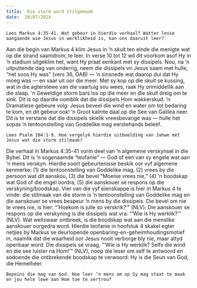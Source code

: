```yaml
---
title:  Die storm word stilgemaak
date:  28/07/2024
---
```


`Lees Markus 4:35-41. Wat gebeur in hierdie verhaal? Watter lesse aangaande wie Jesus in werklikheid is, kan ons daaruit leer?`

Aan die begin van Markus 4 klim Jesus in ’n skuit ten einde die menigte wat op die strand saamdrom, te leer. In verse 10 tot 12 wil dit voorkom asof Hy in ’n stadium uitgeklim het, want Hy praat eenkant met sy dissipels. Nou, na ’n uitputtende dag van onderrig, neem die dissipels vir Jesus saam met hulle, “net soos Hy was” (vers 36, OAB) — ’n sinsnede wat daarop dui dat Hy moeg was — en vaar uit oor die meer. Met sy kop op die skuit se kussing, wat in die agterstewe van die vaartuig sou wees, raak Hy onmiddellik aan die slaap. ’n Geweldige storm bars los op die meer en die skuit dreig om te sink. Dit is op daardie oomblik dat die dissipels Hom wakkerskud. ’n Dramatiese gebeure volg: Jesus beveel die wind en water om tot bedaring te kom, en dit gebeur ook! ’n Groot kalmte daal op die See van Galilea neer. Dit is te verstane dat die dissipels skielik vreesbevange was — hulle het sopas ’n tentoonstelling van Goddelike mag eerstehands beleef.

`Lees Psalm 104:1-9. Hoe vergelyk hierdie uitbeelding van Jahwe met Jesus wat die storm stilmaak?`

Die verhaal in Markus 4:35-41 vorm deel van ’n algemene verskynsel in die Bybel. Dit is ’n sogenaamde “teofanie” — God of een van sy engele wat aan ’n mens verskyn. Hierdie soort gebeurtenisse beskik oor vyf algemene kenmerke: (1) die tentoonstelling van Goddelike mag, (2) vrees by die persoon wat dit aanskou, (3) die bevel “Moenie vrees nie,” (4) ’n boodskap wat God of die engel oordra, (5) die aanskouer se respons op die verskyning/boodskap. Vier van die vyf eienskappe is hier in Markus 4 te vinde: die stilmaak van die storm is ’n tentoonstelling van Goddelike mag en die aanskouer se vrees bespeur ’n mens by die dissipels. Die bevel om nie te vrees nie, is hier: “‘Hoekom is julle so verskrik?’” (NLV). Die aanskouer se respons op die verskyning is die dissipels wat vra: “‘Wie is Hy werklik?’” (NLV). Wat weliswaar ontbreek, is die boodskap wat aan die menslike aanskouer oorgedra word. Hierdie teofanie in hoofstuk 4 skakel egter netjies by Markus se deurlopende openbaring-en-geheimhoudingsmotief in, naamlik dat die waarheid oor Jesus nooit verborge bly nie, maar altyd openbaar word. Die dissipels se vraag, “‘Wie is Hy werklik? Selfs die wind en die see luister na Hom!’” (NLV), noop die leser om self te antwoord en sodoende die ontbrekende boodskap te verwoord: Hy is die Seun van God, die Hemelheer.

`Bepeins die mag van God. Hoe leer ’n mens om op Sy mag staat te maak en jou hele lewe aan Hom toe te vertrou?`